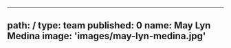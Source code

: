---
path: /
type: team
published: 0
name: May Lyn Medina
image: 'images/may-lyn-medina.jpg'
----------------------------------
